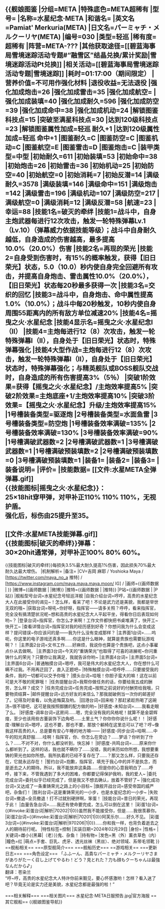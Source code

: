 {{舰娘图鉴
|分组=META
|特殊底色=META超稀有
|型号=
|名称=水星纪念·META
|和谐名=
|英文名=Pamiat' Merkuria(META)
|日文名=パーミャチ・メルクーリヤ(META)
|编号=030
|类型=轻巡
|稀有度=超稀有
|阵营=META-???
|其他获取途径=[[碧蓝海事局雪境迷踪活动专题#“融雪区”结晶兑换/累计奖励|雪境迷踪活动Pt兑换]]
|相关活动=[[碧蓝海事局雪境迷踪活动专题|雪境迷踪]]
|耗时=01:17:00（期间限定）
|营养价值=不可用作强化材料
|退役收益=无法退役
|强化加成炮击=26
|强化加成雷击=35
|强化加成航空=
|强化加成装填=40
|强化加成耐久=596
|强化加成防空=39
|强化加成命中=38
|强化加成机动=24
|解锁图鉴科技点=15
|突破至满星科技点=30
|达到120级科技点=23
|解锁图鉴属性加成=轻巡 耐久+1
|达到120级属性加成=轻巡 命中+1
|图鉴耐久=C
|图鉴防空=C
|图鉴机动=C
|图鉴航空=E
|图鉴雷击=D
|图鉴炮击=C
|装甲类型=中型
|初始耐久=611
|初始装填=53
|初始命中=38
|初始炮击=26
|初始雷击=36
|初始机动=25
|初始防空=40
|初始航空=0
|初始消耗=7
|初始反潜=14
|满级耐久=3578
|满级装填=146
|满级命中=151
|满级炮击=142
|满级雷击=196
|满级机动=107
|满级防空=217
|满级航空=0
|满级消耗=12
|满级反潜=58
|航速=23
|幸运=88
|技能1名=破灭的牵绊
|技能1=战斗中，自身主炮武器每进行12次攻击，触发一轮特殊弹幕Lv.1（Lv.10）（弹幕威力依据技能等级）；战斗中自身耐久越低，自身造成的伤害越高，最多提高10.0%（20.0%）伤害
|技能2名=再现的荣光
|技能2=自身受到伤害时，有15%的概率触发，获得【旧日荣光】状态，5.0（10.0）秒内使自身完全回避所有攻击，并提高自身炮击、雷击属性10.0%（20.0%），【旧日荣光】状态每20秒最多获得一次
|技能3名=交织的回忆
|技能3=战斗中，自身炮击、命中属性提高1.0%（10.0%）；战斗中每20秒触发，10秒内使自身周围55距离内的所有敌方单位减速20%
|技能4名=摇曳之火·水星纪念
|技能4显示名=摇曳之火·水星纪念I（II）
|技能4=主炮每进行12（8）次攻击，触发一轮特殊弹幕I（II），自身处于【旧日荣光】状态时，特殊弹幕强化
|技能4大型作战=主炮每进行12（8）次攻击，触发一轮特殊弹幕I（II），自身处于【旧日荣光】状态时，特殊弹幕强化；与精英舰队或BOSS舰队交战时，自身造成的所有伤害提高3%（5％）
|突破1阶效果=获得【摇曳之火·水星纪念】/主炮效率提高5%
|突破2阶效果=主炮底座+1/主炮效率提高10%
|突破3阶效果=【摇曳之火·水星纪念】升级/主炮效率提高15%
|1号槽装备类型=驱逐炮
|2号槽装备类型=水面鱼雷
|3号槽装备类型=防空炮
|1号槽装备效率满破=135%
|2号槽装备效率满破=130%
|3号槽装备效率满破=90%
|1号槽满破武器数=2
|2号槽满破武器数=1
|3号槽满破武器数=1
|1号槽满破预装填数=2
|2号槽满破预装填数=0
|3号槽满破预装填数=1
|装备1=
|装备2=
|装备3=
|装备说明=
|评价=
|技能数据=
[[文件:水星META全弹弹幕.gif]]<br>
{{技能图标|摇曳之火·水星纪念}}：<br>
25×18hit穿甲弹，对甲补正110% 110% 110%，无视护盾。<br>
强化后，标伤由25提升至35。
----
[[文件:水星META技能弹幕.gif]]<br>
{{技能图标|破灭的牵绊}}弹幕：<br>
30×20hit通常弹，对甲补正100% 80% 60%。
----
{{技能图标|破灭的牵绊}}每损失3.5%最大耐久提高1%伤害，因此损失70%最大耐久达最大增伤。
|机制解析=
|备注=
|CV=吉岡 麻耶 / Yoshioka Maya / [https://twitter.com/maya_no_a 推特] / [https://www.instagram.com/maya.maya.maya.moon/ IG] / 
|画师={{画师数据 | }}
|微博={{画师数据 | |微博}}
|推特={{画师数据 | |推特}}
|P站={{画师数据 | |P站}}
|舰船型号台词=水星纪念号轻巡洋舰
|自我介绍台词=哼哼，高贵的水星纪念大人在此接受你的谒见~！怎么样，看呆了吧！不论是武力还是美貌，我都是举世无双的哦~
|获取台词=呀吼~你好呀，指挥官——请多关照？呼呼，看来指挥官，完全没有搞清楚状况呢~想和高贵的水星纪念大人平起平坐，得看你日后表现如何哟~？
|登录台词=指挥官，你怎么才来啊！工作文件都快把书桌堆满了，快开工~快开工~
|查看详情台词=指挥官对我的经历感到好奇？你想问我为什么会变成这样？提问错误~你应该问的是——我为什么没有变成那样？
|主界面1台词=……呜呃，你这里的电子游戏还真多啊……你这是什么眼神，就算是贵族也需要玩游戏啊？！
|主界面2台词=文书工作……好麻烦，我说你也算是个贵族吧，这点小事雇点仆从去做啊。
|主界面3台词=今天的“重铸荣光”也取得了可喜的进展呢~你问重铸什么的荣光？只要你让我满足，我就告诉你哟~
|主界面4台词=
|主界面5台词=
|主界面6台词=
|普通触摸台词=嗯哼，我可是伟大的水星纪念大人，你在想什么可瞒不过我。不用再迂回了，直入正题吧~
|特殊触摸台词=唔呼呼……只要接受我的条件，我的一切都可以交予你哦？
|摸头台词=哇哦！你胆子蛮大的嘛！这在以前可是大不敬的死罪哦！
|任务提醒台词=我帮你做任务的话，你要给我五成的酬劳，怎么样？成交？
|任务完成台词=任务完成~按照之前说好的付酬劳给我哦，只要物资结算~
|邮件提醒台词=远方好友的来信么？那我就破例当一次你的邮差好了。记得及时查看，以免追悔莫及哟。
|回港台词=回来啦？那赶紧趁热喝了这碗汤~很不错吧，这可是我按照御膳的配方做的哟~
|好感度-未知台词=……我看走眼了么。
|好感度-调率台词=这房间……嗯，完全没有我的风格呢！就算不是金碧辉煌，至少也该用些古董装饰下边角吧……土里土气？你你你你说什么呢！！
|好感度-理解台词=嗯哼，这也不要，那也不要，那放个躺椅在这里总可以了吧？哼~像我这样高贵的人，总是要有安心午睡的地方嘛——
|好感度-同步台词=哈啊……中午的阳光真舒服……哇啊！指挥官，你、你怎么在旁边？……梦话？你听到了什么？……不对不对，你什么都没听到，快忘掉！
|好感度-共鸣台词=……原来你什么都听到了。这样的话，我也就不瞒你了……没错，我的来历如你所想，我想要重铸的荣光也如你所想。我所执着的已经不复存在了……？那又怎么样，只要我还存在，它就永远存在！
|誓约台词=抱歉，指挥官，填充于我心中的并不是执念，而是逝去之人的期待。所以，我不能放弃这条路……但是你的心意我明白了……呼呼，接下来，不管我遇到了多大的困难，你都要记得保护我哟，我的爱人~
|委托完成台词=委托似乎已经完成了，但是我又不想去确认，放着不管好了~
|强化成功台词=又达成了一条重铸荣光之路上的小目标~
|旗舰开战台词=感受帝国的威严吧，杂鱼们！
|胜利台词=这是重铸荣光的一小步，也是水星纪念的一小步~
|失败台词=撤退~全员撤退！打不过就别硬拼啊，笨蛋！
|技能台词=昔日的荣光，再现于此！
|血量告急台词=……我还有使命要完成，怎么可以倒在这里！
|彩蛋1台词={{#invoke:彩蛋台词|解析|70202|1|0}}虽然我不能接受你，但是……我很羡慕你。
|彩蛋2台词={{#invoke:彩蛋台词|解析|70201|1|0}}阿芙乐尔……好久不见。
|彩蛋3台词={{#invoke:彩蛋台词|解析|970206|1|0}}……你和我一样，也背负着逝去之人的期待前行呢。
|特性标签=控制
|实装日期=2024年02月29日
|身份=
|性格=
|关键词=雌小{{黑幕|（老）}}鬼、杂鱼！
|持有物=
|发色=黑（外）薰衣草色（内）
|瞳色=红
|萌点=手套、巨乳、虎牙、透光丝袜（黑丝）、绝对领域、系带毛领靴
}}
==舰船相关==
===原型舰简介===
===舰船历史===
==游戏相关==
===更新日志===
===角色设定===
「ふふーん、高貴なパーミャチ・メルクーリヤさまがありがたーく召し上げてやるわ！どう？見とれた？力も顔もクーちゃんは最強なんだから♪」<br>
翻译：苍染兰<br>
“哼~哼，高贵的水星纪念大人特许你前来觐见，要心怀感激哟！怎样？看入迷了吧？毕竟无论是实力还是美貌，水星纪念都是最强的啦！”<br><br>
===相关解释===
===相关图片===
<gallery mode="packed" heights="250px">
水星纪念·META日服预告.jpg|官方海报
</gallery>
==其它舰船==
{{舰娘图鉴导航}}